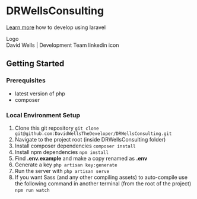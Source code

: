 # DRWellsConsulting

[Learn more](Laravel.md) how to develop using laravel

Logo	
David Wells | Development Team
linkedin icon 
## Getting Started
### Prerequisites
* latest version of php
* composer
### Local Environment Setup
1) Clone this git repository ```git clone git@github.com:DavidWellsTheDeveloper/DRWellsConsulting.git```
2) Navigate to the project root (inside DRWellsConsulting folder)
3) Install composer dependencies ```composer install```
4) Install npm dependencies ```npm install```
4) Find **.env.example** and make a copy renamed as **.env**
5) Generate a key ```php artisan key:generate```
6) Run the server with ```php artisan serve```
7) If you want Sass (and any other compiling assets) to auto-compile use the following command in another terminal (from the root of the project) ```npm run watch```

